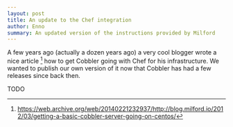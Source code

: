 ```yaml
---
layout: post
title: An update to the Chef integration
author: Enno
summary: An updated version of the instructions provided by Milford
---
```


A few years ago (actually a dozen years ago) a very cool blogger wrote a nice article [^1] how to get Cobbler going with
Chef for his infrastructure. We wanted to publish our own version of it now that Cobbler has had a few releases since
back then.

TODO

[^1]: <https://web.archive.org/web/20140221232937/http://blog.milford.io/2012/03/getting-a-basic-cobbler-server-going-on-centos/>
